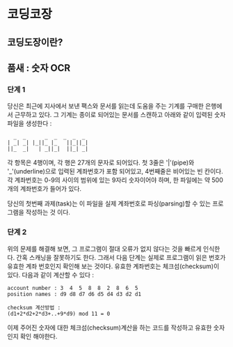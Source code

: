 # 코딩코장
## 코딩도장이란? 



## 품새 : 숫자  OCR

### 단계 1

당신은 최근에 지사에서 보낸 팩스와 문서를 읽는데 도움을 주는 기계를 구매한 은행에서 근무하고 있다.
그 기계는 종이로 되어있는 문서를 스캔하고 아래와 같이 입력된 숫자파일을 생성한다 :

```
  _  _      _  _  _  _  _
| _| _| |_||_ |_   ||_||_|
||_  _|   | _||_|  ||_| _|

```
각 항목은 4행이며, 각 행은 27개의 문자로 되어있다.
첫 3줄은 '|'(pipe)와 '_'(underline)으로 입력된 계좌번호가 포함 되어있고, 4번째줄은 비어있는 빈 칸이다.
각 계좌번호는 0-9의 사이의 범위에 있는 9자리 숫자이어야 하며, 한 파일에는 약 500개의 계좌번호가 들어가 있다.

당신의 첫번째 과제(task)는 이 파일을 실제 계좌번호로 파싱(parsing)할 수 있는 프로그램을 작성하는 것 이다.

### 단계 2
위의 문제를 해결해 보면, 그 프로그램이 절대 오류가 없지 않다는 것을 빠르게 인식한다.
간혹 스캐닝을 잘못하기도 한다. 그래서 다음 단계는 실제로 프로그램이 읽은 번호가 유효한 계좌 번호인지 확인해 보는 것이다.
유효한 계좌번호는 체크섬(checksum)이 있다. 다음과 같이 계산할 수 있다 : 

```
account number : 3  4  5  8  8  2  8  6  5
position names : d9 d8 d7 d6 d5 d4 d3 d2 d1

checksum 계산방법 : 
(d1+2*d2+2*d3+..+9*d9) mod 11 = 0

```
이제 주어진 숫자에 대한 체크섬(checksum)계산을 하는 코드를 작성하고 유효한 숫자인지 확인 해야한다.